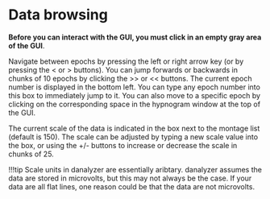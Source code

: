 # Data browsing

**Before you can interact with the GUI, you must click in an empty gray area of the GUI**.

Navigate between epochs by pressing the left or right arrow key (or by pressing the < or > buttons). You can jump forwards or backwards in chunks of 10 epochs by clicking the >> or << buttons. The current epoch number is displayed in the bottom left. You can type any epoch number into this box to immediately jump to it. You can also move to a specific epoch by clicking on the corresponding space in the hypnogram window at the top of the GUI.

The current scale of the data is indicated in the box next to the montage list (default is 150). The scale can be adjusted by typing a new scale value into the box, or using the +/- buttons to increase or decrease the scale in chunks of 25.

!!!tip
	Scale units in danalyzer are essentially aribtary. danalyzer assumes the data are stored in microvolts, but this may not always be the case. If your data are all flat lines, one reason could be that the data are not microvolts.

